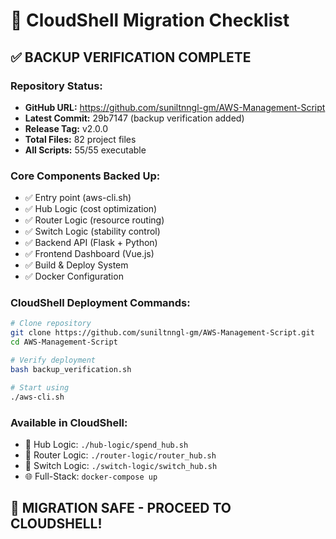 # 🚀 CloudShell Migration Checklist

## ✅ BACKUP VERIFICATION COMPLETE

### Repository Status:
- **GitHub URL:** https://github.com/suniltnngl-gm/AWS-Management-Script
- **Latest Commit:** 29b7147 (backup verification added)
- **Release Tag:** v2.0.0
- **Total Files:** 82 project files
- **All Scripts:** 55/55 executable

### Core Components Backed Up:
- ✅ Entry point (aws-cli.sh)
- ✅ Hub Logic (cost optimization)
- ✅ Router Logic (resource routing)
- ✅ Switch Logic (stability control)
- ✅ Backend API (Flask + Python)
- ✅ Frontend Dashboard (Vue.js)
- ✅ Build & Deploy System
- ✅ Docker Configuration

### CloudShell Deployment Commands:
```bash
# Clone repository
git clone https://github.com/suniltnngl-gm/AWS-Management-Script.git
cd AWS-Management-Script

# Verify deployment
bash backup_verification.sh

# Start using
./aws-cli.sh
```

### Available in CloudShell:
- 🧠 Hub Logic: `./hub-logic/spend_hub.sh`
- 🔀 Router Logic: `./router-logic/router_hub.sh`
- 🔄 Switch Logic: `./switch-logic/switch_hub.sh`
- 🌐 Full-Stack: `docker-compose up`

## 🎯 MIGRATION SAFE - PROCEED TO CLOUDSHELL!
